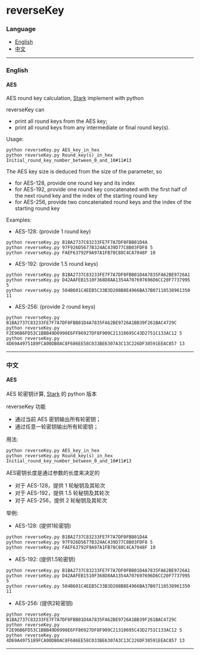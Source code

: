 # reverseKey

### Language

- [English](#english)
- [中文](#中文)

---

### English
#### AES

AES round key calculation, [Stark](https://github.com/SideChannelMarvels/Stark) implement with python

reverseKey can

* print all round keys from the AES key;
* print all round keys from any intermediate or final round key(s).

Usage:

```
python reverseKey.py AES_key_in_hex
python reverseKey.py Round_key(s)_in_hex Initial_round_key_number_between_0_and_10#11#13
```

The AES key size is deduced from the size of the parameter, so

* for AES-128, provide one round key and its index
* for AES-192, provide one round key concatenated with the first half of the next round key and the index of the starting round key
* for AES-256, provide two concatenated round keys and the index of the starting round key

Examples:

* AES-128: (provide 1 round key)

```
python reverseKey.py B1BA2737C83233FE7F7A7DF0FBB01D4A
python reverseKey.py 97F926D5677B324AC439D77C8B03FDF8 5
python reverseKey.py FAEF63792F9A97A1FB78C88C4CA7048F 10
```

* AES-192: (provide 1.5 round keys)

```
python reverseKey.py B1BA2737C83233FE7F7A7DF0FBB01D4A7835FA62BE9726A1
python reverseKey.py D42AAFEB1510F368D8AA1354A707697696D6CC20F7737995 5
python reverseKey.py 504B601C4EEB5C33B3D208B8E4966BA37B07118538961350 11
```

* AES-256: (provide 2 round keys)

```
python reverseKey.py B1BA2737C83233FE7F7A7DF0FBB01D4A7835FA62BE9726A1BB39F261BAC4729C
python reverseKey.py F2E96B6FD53C1BBB49D0990E6FF86927DF8F909C21310695C43D2751C133AC12 5
python reverseKey.py 4D69A4975189FCA00DB0AC8F686EE58C033BE6307A3C13C226DF38591EEAC857 13
```

---

### 中文

#### AES

AES 轮密钥计算, [Stark](https://github.com/SideChannelMarvels/Stark) 的 python 版本

reverseKey 功能

* 通过当前 AES 密钥输出所有轮密钥；
* 通过任意一轮密钥输出所有轮密钥；

用法:

```
python reverseKey.py AES_key_in_hex
python reverseKey.py Round_key(s)_in_hex Initial_round_key_number_between_0_and_10#11#13
```

AES密钥长度是通过参数的长度来决定的

* 对于 AES-128，提供 1 轮秘钥及其轮次
* 对于 AES-192，提供 1.5 轮秘钥及其轮次
* 对于 AES-256，提供 2 轮秘钥及其轮次

举例:

* AES-128: (提供1轮密钥)

```
python reverseKey.py B1BA2737C83233FE7F7A7DF0FBB01D4A
python reverseKey.py 97F926D5677B324AC439D77C8B03FDF8 5
python reverseKey.py FAEF63792F9A97A1FB78C88C4CA7048F 10
```

* AES-192: (提供1.5轮密钥)

```
python reverseKey.py B1BA2737C83233FE7F7A7DF0FBB01D4A7835FA62BE9726A1
python reverseKey.py D42AAFEB1510F368D8AA1354A707697696D6CC20F7737995 5
python reverseKey.py 504B601C4EEB5C33B3D208B8E4966BA37B07118538961350 11
```

* AES-256: (提供2轮密钥)

```
python reverseKey.py B1BA2737C83233FE7F7A7DF0FBB01D4A7835FA62BE9726A1BB39F261BAC4729C
python reverseKey.py F2E96B6FD53C1BBB49D0990E6FF86927DF8F909C21310695C43D2751C133AC12 5
python reverseKey.py 4D69A4975189FCA00DB0AC8F686EE58C033BE6307A3C13C226DF38591EEAC857 13
```

---

